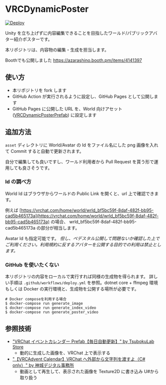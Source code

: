 # VRCDynamicPoster

[![Deploy](https://github.com/shino-hinaduki/VRCDynamicPoster/actions/workflows/deploy.yml/badge.svg?branch=master)](https://github.com/shino-hinaduki/VRCDynamicPoster/actions/workflows/deploy.yml)

Unity を立ち上げずに内容編集できることを目指したワールド/パブリックアバター紹介ポスターです。

本リポジトリは、内容物の編集・生成を担当します。

Boothでも公開しました
https://azarashino.booth.pm/items/4141397

## 使い方

- 本リポジトリを fork します
- GitHub Action が実行されるように設定し、GitHub Pages として公開します
- GitHub Pages に公開した URL を、World 向けアセット ([VRCDynamicPosterPrefab](https://github.com/shino-hinaduki/VRCDynamicPosterPrefab)) に設定します

## 追加方法

`asset` ディレクトリに World/Avatar の Id をファイル名にした png 画像を入れて Commit すると自動で更新されます。

自分で編集しても良いですし、ワールド利用者から Pull Request を貰う形で運用しても良さそうです。

### Id の調べ方

World Id はブラウザからワールドの Public Link を開くと、url 上で確認できます。

例えば [https://vrchat.com/home/world/wrld_bf5bc59f-8daf-482f-bb95-cad5b465173a](https://vrchat.com/home/world/wrld_bf5bc59f-8daf-482f-bb95-cad5b465173a) の場合、 wrld_bf5bc59f-8daf-482f-bb95-cad5b465173a の部分が相当します。

Avatar Id も指定可能です。 _但し、ペデスタル公開して問題ないか確認した上でご利用ください。利用規約に反するアバターを公開する目的での利用は禁止とします。_

### GitHub を使いたくない

本リポジトリの内容をローカルで実行すれば同様の生成物を得られます。
詳しい手順は `.github/workflows/deploy.yml` を参照。dotnet core + ffmpeg 環境 もしくは Docker の実行環境と、生成物を公開する場所が必要です。

```shell
# Docker composeを利用する場合
$ docker-compose run generate_image
$ docker-compose run generate_index_video
$ docker-compose run generate_poster_video
```

## 参照技術

- ["VRChat イベントカレンダー Prefab【毎日自動更新】" by TsubokuLab Store](https://booth.pm/ja/items/1223535)
  - 動的に生成した画像を、VRChat 上で表示する
- ["【VRCAdvent Calendar】VRChat へ外部から文字列を渡すよ（C# only）" by 神城デジタル事務所](https://kamishiro.online/archives/215)
  - 動画として再生して、表示された画像を Texture2D に書き込み U#から取り扱う
